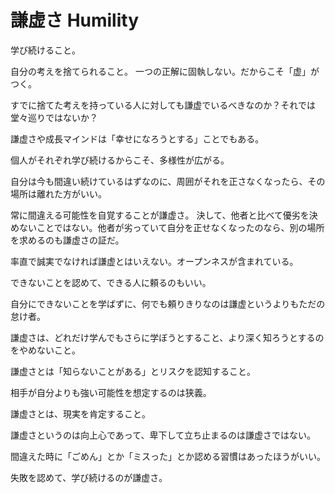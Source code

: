 # 謙虚さ Humility

学び続けること。

自分の考えを捨てられること。
一つの正解に固執しない。だからこそ「虚」がつく。

すでに捨てた考えを持っている人に対しても謙虚でいるべきなのか？それでは堂々巡りではないか？

謙虚さや成長マインドは「幸せになろうとする」ことでもある。

個人がそれぞれ学び続けるからこそ、多様性が広がる。

自分は今も間違い続けているはずなのに、周囲がそれを正さなくなったら、その場所は離れた方がいい。

常に間違える可能性を自覚することが謙虚さ。
決して、他者と比べて優劣を決めないことではない。他者が劣っていて自分を正せなくなったのなら、別の場所を求めるのも謙虚さの証だ。

率直で誠実でなければ謙虚とはいえない。オープンネスが含まれている。

できないことを認めて、できる人に頼るのもいい。

自分にできないことを学ばずに、何でも頼りきりなのは謙虚というよりもただの怠け者。

謙虚さは、どれだけ学んでもさらに学ぼうとすること、より深く知ろうとするのをやめないこと。

謙虚さとは「知らないことがある」とリスクを認知すること。

相手が自分よりも強い可能性を想定するのは狭義。

謙虚さとは、現実を肯定すること。

謙虚さというのは向上心であって、卑下して立ち止まるのは謙虚さではない。

間違えた時に「ごめん」とか「ミスった」とか認める習慣はあったほうがいい。

失敗を認めて、学び続けるのが謙虚さ。

